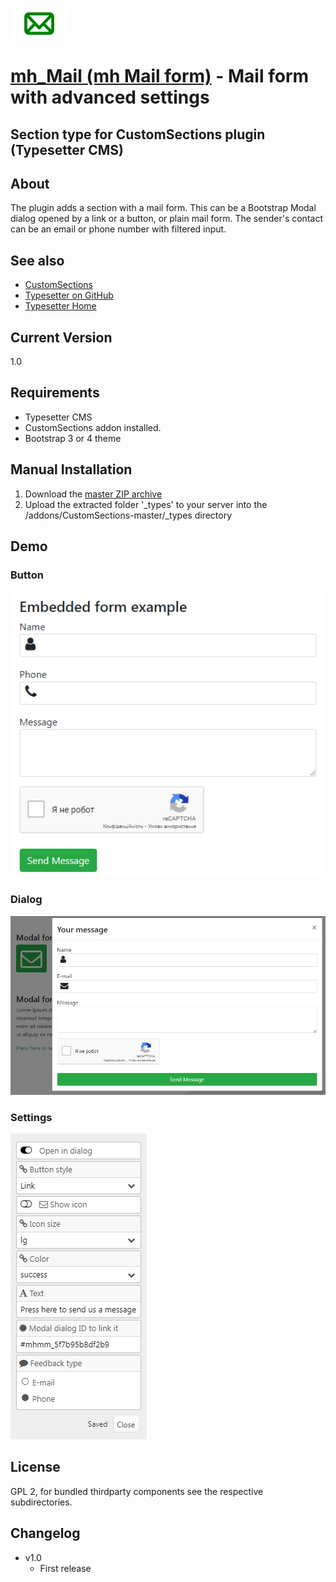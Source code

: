 ![](_types/mh_mail/ui_icon.png)
# [mh_Mail (mh Mail form)](https://github.com/mahotilo/CS.mh_Mail) - Mail form with advanced settings
## Section type for CustomSections plugin (Typesetter CMS)

## About
The plugin adds a section with a mail form. This can be a Bootstrap Modal dialog opened by a link or a button,
or plain mail form. The sender's contact can be an email or phone number with filtered input.

## See also 
* [CustomSections](https://github.com/juek/CustomSections)
* [Typesetter on GitHub](https://github.com/Typesetter/Typesetter)
* [Typesetter Home](http://www.typesettercms.com)

## Current Version 
1.0

## Requirements
* Typesetter CMS
* CustomSections addon installed.
* Bootstrap 3 or 4 theme

## Manual Installation
1. Download the [master ZIP archive](https://github.com/mahotilo/CS.mh_Mail/archive/master.zip)
2. Upload the extracted folder '_types' to your server into the /addons/CustomSections-master/_types directory


## Demo
### Button
![image](demo/embedded.png)

### Dialog
![image](demo/modal.png)

### Settings
![image](demo/settings.png)


## License
GPL 2, for bundled thirdparty components see the respective subdirectories.

## Changelog
* v1.0 
	- First release
